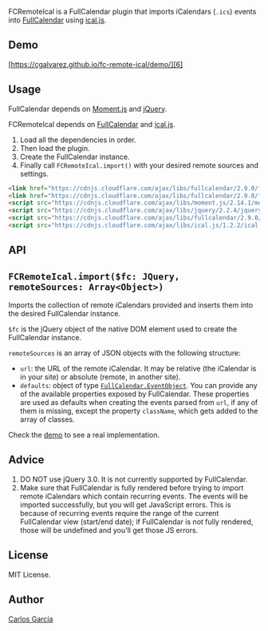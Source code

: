 FCRemoteIcal is a FullCalendar plugin that imports iCalendars (`.ics`) events into [FullCalendar][0] using [ical.js][1].

Demo
----
[https://cgalvarez.github.io/fc-remote-ical/demo/][6]

Usage
-----

FullCalendar depends on [Moment.js][2] and [jQuery][3].

FCRemoteIcal depends on [FullCalendar][0] and [ical.js][1].

1. Load all the dependencies in order.
2. Then load the plugin.
3. Create the FullCalendar instance.
4. Finally call `FCRemoteIcal.import()` with your desired remote sources and settings.

```html
<link href="https://cdnjs.cloudflare.com/ajax/libs/fullcalendar/2.9.0/fullcalendar.css" rel="stylesheet" />
<link href="https://cdnjs.cloudflare.com/ajax/libs/fullcalendar/2.9.0/fullcalendar.print.css" rel="stylesheet" media="print" />
<script src="https://cdnjs.cloudflare.com/ajax/libs/moment.js/2.14.1/moment.min.js"></script>
<script src="https://cdnjs.cloudflare.com/ajax/libs/jquery/2.2.4/jquery.min.js"></script>
<script src="https://cdnjs.cloudflare.com/ajax/libs/fullcalendar/2.9.0/fullcalendar.min.js"></script>
<script src="https://cdnjs.cloudflare.com/ajax/libs/ical.js/1.2.2/ical.min.js"></script>
```

API
---

## `FCRemoteIcal.import($fc: JQuery, remoteSources: Array<Object>)`
Imports the collection of remote iCalendars provided and inserts them into the desired FullCalendar instance.

`$fc` is the jQuery object of the native DOM element used to create the FullCalendar instance.

`remoteSources` is an array of JSON objects with the following structure:

- `url`: the URL of the remote iCalendar. It may be relative (the iCalendar is in your site) or absolute (remote, in another site).
- `defaults`: object of type [`FullCalendar.EventObject`][5]. You can provide any of the available properties exposed by FullCalendar. These properties are used as defaults when creating the events parsed from `url`, if any of them is missing, except the property `className`, which gets added to the array of classes.

Check the [demo][6] to see a real implementation.

Advice
------

1. DO NOT use jQuery 3.0. It is not currently supported by FullCalendar.
2. Make sure that FullCalendar is fully rendered before trying to import remote iCalendars which contain recurring events. The events will be imported successfully, but  you will get JavaScript errors. This is because of recurring events require the range of the current FullCalendar view (start/end date); if FullCalendar is not fully rendered, those will be undefined and you'll get those JS errors.

License
-------
MIT License.

Author
------
[Carlos García][4]

[0]: http://fullcalendar.io/
[1]: https://mozilla-comm.github.io/ical.js/
[2]: http://momentjs.com/
[3]: https://jquery.com/
[4]: http://carlosgarcia.engineer/
[5]: http://fullcalendar.io/docs/event_data/Event_Object/
[6]: https://cgalvarez.github.io/fc-remote-ical/demo/
